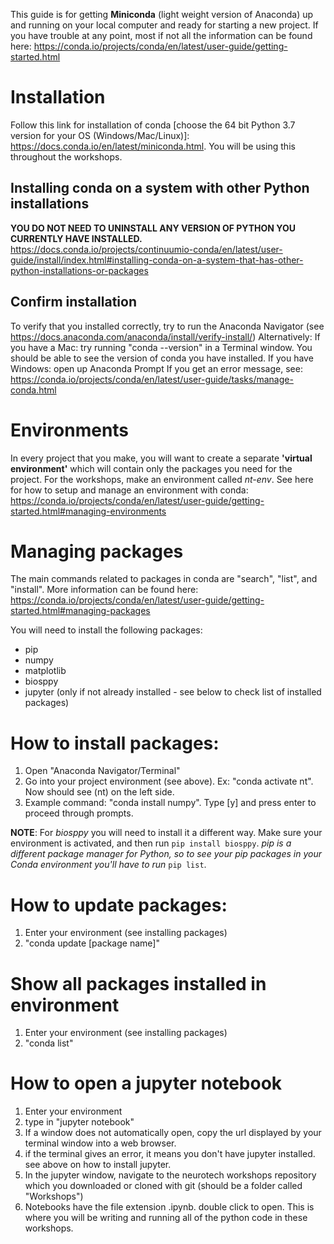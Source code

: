 This guide is for getting **Miniconda** (light weight version of Anaconda) up and running on your local computer and ready for starting a new project. If you have trouble at any point, most if not all the information can be found here: https://conda.io/projects/conda/en/latest/user-guide/getting-started.html

# Installation
Follow this link for installation of conda [choose the 64 bit Python 3.7 version for your OS (Windows/Mac/Linux)]: https://docs.conda.io/en/latest/miniconda.html. You will be using this throughout the workshops. 

## Installing conda on a system with other Python installations
**YOU DO NOT NEED TO UNINSTALL ANY VERSION OF PYTHON YOU CURRENTLY HAVE INSTALLED.**
https://docs.conda.io/projects/continuumio-conda/en/latest/user-guide/install/index.html#installing-conda-on-a-system-that-has-other-python-installations-or-packages

## Confirm installation
To verify that you installed correctly, try to run the Anaconda Navigator (see https://docs.anaconda.com/anaconda/install/verify-install/) Alternatively:
If you have a Mac: try running "conda --version" in a Terminal window. You should be able to see the version of conda you have installed.
If you have Windows: open up Anaconda Prompt
If you get an error message, see: https://conda.io/projects/conda/en/latest/user-guide/tasks/manage-conda.html

# Environments
In every project that you make, you will want to create a separate **'virtual environment'** which will contain only the packages you need for the project. For the workshops, make an environment called *nt-env*.
See here for how to setup and manage an environment with conda: https://conda.io/projects/conda/en/latest/user-guide/getting-started.html#managing-environments

# Managing packages
The main commands related to packages in conda are "search", "list", and "install". More information can be found here: https://conda.io/projects/conda/en/latest/user-guide/getting-started.html#managing-packages

You will need to install the following packages:
- pip
- numpy
- matplotlib
- biosppy
- jupyter (only if not already installed - see below to check list of installed packages)
# How to install packages:
1) Open "Anaconda Navigator/Terminal"
2) Go into your project environment (see above). Ex: "conda activate nt". Now should see (nt) on the left side.
3) Example command: "conda install numpy". Type [y] and press enter to proceed through prompts.

**NOTE**: For *biosppy* you will need to install it a different way. Make sure your environment is activated, and then run `pip install biosppy`. *pip is a different package manager for Python, so to see your pip packages in your Conda environment you'll have to run* `pip list`.

# How to update packages:
1) Enter your environment (see installing packages)
2) "conda update [package name]"

# Show all packages installed in environment
1) Enter your environment (see installing packages)
2) "conda list"

# How to open a jupyter notebook
1) Enter your environment
2) type in "jupyter notebook"
3) If a window does not automatically open, copy the url displayed by your terminal window into a web browser.
4) if the terminal gives an error, it means you don't have jupyter installed. see above on how to install jupyter.
5) In the jupyter window, navigate to the neurotech workshops repository which you downloaded or cloned with git (should be a folder called "Workshops")
6) Notebooks have the file extension .ipynb. double click to open. This is where you will be writing and running all of the python code in these workshops.
